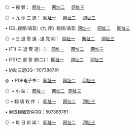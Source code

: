 <p>◎   • 视 频： 
<a href="http://p2p.port0.org/tv/" target="_blank">网址一</a> 　 
<a href="http://dvd.tv23.dns04.com/tv/" target="_blank">网址二</a> 　 
<a href="http://w3.3d-game.com/" target="_blank">网址三</a></p>
<p>◎   • 九 评.三 退：  
<a href="http://p2p.port0.org/t/" target="_blank">网址一</a> 　 
<a href="http://dvd.tv23.dns04.com/v/" target="_blank">网址二</a> 　 
<a href="http://w3.3d-game.com/tt/" target="_blank">网址三</a> 　</p>
<p>  • (E2_视频/语音)《九 评》视频/语音: 
<a href="http://p2p.port0.org/v/" target="_blank">网址一</a> 　 
<a href="http://dvd.tv23.dns04.com/v/" target="_blank">网址二</a> 　 
<a href="http://w3.3d-game.com/v/" target="_blank">网址三</a></p>
<p>◎   • 三 退 管 道...退 党 网：  
<a href="http://p2p.port0.org/go/8/" target="_blank">网址一</a> 　 
<a href="http://dvd.tv23.dns04.com/go/8/" target="_blank">网址二</a> 　 
<a href="http://w3.3d-game.com/go/8/" target="_blank">网址三</a></p>
<p>  • (F1) 三 退 管 道(一)： 
<a href="http://p2p.port0.org/d/" target="_blank">网址一</a> 　 
<a href="http://dvd.tv23.dns04.com/d/" target="_blank">网址二</a> 　 
<a href="http://w3.3d-game.com/d/" target="_blank">网址三</a></p>
<p>  • (F2)三 退 管 道(二)： 
<a href="http://p2p.port0.org/dd/" target="_blank">网址一</a> 　 
<a href="http://dvd.tv23.dns04.com/dd/" target="_blank">网址二</a> 　 
<a href="http://w3.3d-game.com/dd/" target="_blank">网址三</a></p>
<p>  • 协助三退QQ : 507388781</p>
<p>◎   • PDF电子书：  
<a href="http://p2p.port0.org/p/" target="_blank">网址一</a> 　 
<a href="http://dvd.tv23.dns04.com/p/" target="_blank">网址二</a> 　 
<a href="http://w3.3d-game.com/p/" target="_blank">网址三</a></p>
<p>◎ </span>  •  小 站：  
<a href="http://p2p.port0.org/" target="_blank">网址一</a> 　 
<a href="http://dvd.tv23.dns04.com/" target="_blank">网址二</a>   
<a href="http://w3.3d-game.com/" target="_blank">网址三</a></p>
<p>◎  • 翻 墙 软 件 ：  
<a href="http://p2p.port0.org/f/" target="_blank">网址一</a> 　 
<a href="http://dvd.tv23.dns04.com/ff/" target="_blank">网址二</a> 　 
<a href="http://w3.3d-game.com/f/" target="_blank">网址三</a></p>
<p>  • 索取翻墙软件QQ：507388781</p>
<p>◎ </span>  • 每 日 新 闻：  
<a href="http://p2p.port0.org/day/" target="_blank">网址一</a> 　 
<a href="http://dvd.tv23.dns04.com/day/" target="_blank">网址二</a> 　 
<a href="http://w3.3d-game.com/day/" target="_blank">网址三</a></p>

